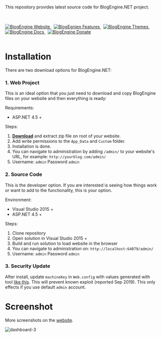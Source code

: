 This repository provides latest source code for BlogEngine.NET project. 

<br>
<br>
 
<a href="https://blogengine.io/" target="_blank">
<img src="https://blogengine.io/files/images/github/btn01.png" alt="BlogEngine Website">
</a> &nbsp;
<a href="https://blogengine.io/features/" target="_blank">
<img src="https://blogengine.io/files/images/github/btn02.png" alt="BlogEgnien Features">
</a> &nbsp;
<a href="https://blogengine.io/themes/" target="_blank">
<img src="https://blogengine.io/files/images/github/btn03.png" alt="BlogEngine Themes">
</a> &nbsp;
<a href="https://blogengine.io/docs/" target="_blank">
<img src="https://blogengine.io/files/images/github/btn04.png" alt="BlogEngine Docs">
</a> &nbsp;
<a href="https://blogengine.io/donate/" target="_blank">
<img src="https://blogengine.io/files/images/github/btn05.png" alt="BlogEngine Donate">
</a>

<br>
<br>





# Installation

There are two download options for BlogEngine.NET:

### 1. Web Project
This is an ideal option that you just need to download and copy BlogEngine files on your website and then everything is ready:

Requirements:
  * ASP.NET 4.5 +

Steps:
1. **[Download](https://github.com/rxtur/BlogEngine.NET/releases/download/v3.3.6.0/3360.zip)** and extract zip file on root of your website.
2. Add write permissions to the `App_Data` and `Custom` folder.
3. Installation is done.
4. You can navigate to administration by adding `/admin/` to your website's URL, for example: `http://yourblog.com/admin/`
5. Username: `admin` Password `admin`


### 2. Source Code
This is the developer option. If you are interested is seeing how things work or want to add to the functionality, this is your option.

Environment:
  * Visual Studio 2015 +
  * ASP.NET 4.5 +

Steps:
  1. Clone repository
  2. Open solution in Visual Studio 2015 +
  3. Build and run solution to load website in the browser
  4. You can navigate to administration on: `http://localhost:64079/admin/`
  5. Username: `admin` Password `admin`

### 3. Security Update
After install, update `machineKey` in `Web.config` with values generated with tool [like this](https://www.allkeysgenerator.com/Random/ASP-Net-MachineKey-Generator.aspx). This will prevent known exploit (reported Sep 2019). This only effects if you use default `admin` account.

# Screenshot
More screenshots on the [website](https://blogengine.io).

![dashboard-3](https://cloud.githubusercontent.com/assets/1932785/11760070/0012f9d8-a052-11e5-84a8-e9097cb85f23.png)
